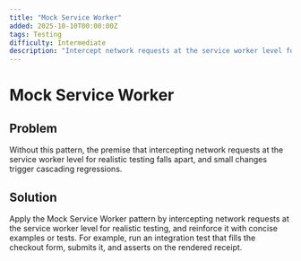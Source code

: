 ```yaml
---
title: "Mock Service Worker"
added: 2025-10-10T00:00:00Z
tags: Testing
difficulty: Intermediate
description: "Intercept network requests at the service worker level for realistic testing."
---
```

# Mock Service Worker

## Problem

Without this pattern, the premise that intercepting network requests at the service worker level for realistic testing falls apart, and small changes trigger cascading regressions.

## Solution

Apply the Mock Service Worker pattern by intercepting network requests at the service worker level for realistic testing, and reinforce it with concise examples or tests. For example, run an integration test that fills the checkout form, submits it, and asserts on the rendered receipt.
